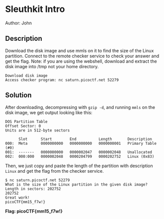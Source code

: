 # Sleuthkit Intro
Author: John

## Description
Download the disk image and use mmls on it to find the size of the Linux partition. Connect to the remote checker service to check your answer and get the flag. Note: if you are using the webshell, download and extract the disk image into /tmp not your home directory.

    Download disk image
    Access checker program: nc saturn.picoctf.net 52279

## Solution
After downloading, decompressing with `gzip -d`, and running `mmls` on the disk
image, we get output looking like this:

```
DOS Partition Table
Offset Sector: 0
Units are in 512-byte sectors

      Slot      Start        End          Length       Description
000:  Meta      0000000000   0000000000   0000000001   Primary Table (#0)
001:  -------   0000000000   0000002047   0000002048   Unallocated
002:  000:000   0000002048   0000204799   0000202752   Linux (0x83)
```

Then, we just copy and paste the length of the partition with description `Linux`
and get the flag from the checker service.

```
$ nc saturn.picoctf.net 52279
What is the size of the Linux partition in the given disk image?
Length in sectors: 202752        
202752
Great work!
picoCTF{mm15_f7w!}
```

**Flag: picoCTF{mm15_f7w!}**
